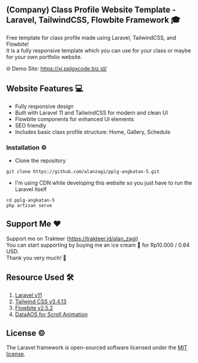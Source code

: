 ## (Company) Class Profile Website Template - Laravel, TailwindCSS, Flowbite Framework 🎓
Free template for class profile made using Laravel, TailwindCSS, and Flowbite!  
It is a fully responsive template which you can use for your class or maybe for your own portfolio website.

🌐 Demo Site: https://xi.pplgxcode.biz.id/

## Website Features 💻
- Fully responsive design
- Built with Laravel 11 and TailwindCSS for modern and clean UI
- Flowbite components for enhanced UI elements
- SEO friendly
- Includes basic class profile structure: Home, Gallery, Schedule

### Installation ⚙️
- Clone the repository
```
git clone https://github.com/alanzagi/pplg-angkatan-5.git
```
- I'm using CDN while developing this website so you just have to run the Laravel itself
```
cd pplg-angkatan-5
php artisan serve
```

## Support Me ❤️
Support me on Trakteer (https://trakteer.id/alan_zagi)  
You can start supporting by buying me an ice cream 🍦 for Rp10.000 / 0.64 USD.  
Thank you very much! 🙏

## Resource Used 🛠️
1. [Laravel v11](https://laravel.com/docs/11.x)
2. [Tailwind CSS v3.4.13](https://tailwindcss.com/docs/installation)
3. [Flowbite v2.5.2](https://flowbite.com/docs/getting-started/introduction/)
4. [DataAOS for Scroll Animation](https://github.com/michalsnik/aos)

## License ©️

The Laravel framework is open-sourced software licensed under the [MIT license](https://opensource.org/licenses/MIT).
